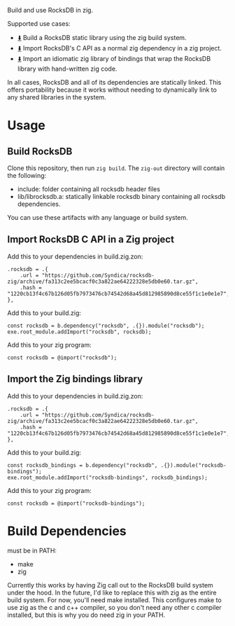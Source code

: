 Build and use RocksDB in zig.

Supported use cases:
- [⬇️](#build-rocksdb) Build a RocksDB static library using the zig build system.
- [⬇️](#import-rocksdb-c-api-in-a-zig-project) Import RocksDB's C API as a normal zig dependency in a zig project.
- [⬇️](#import-the-zig-bindings-library) Import an idiomatic zig library of bindings that wrap the RocksDB library with hand-written zig code.

In all cases, RocksDB and all of its dependencies are statically linked. This offers portability because it works without needing to dynamically link to any shared libraries in the system.

# Usage

## Build RocksDB
Clone this repository, then run `zig build`. The `zig-out` directory will contain the following:
- include: folder containing all rocksdb header files
- lib/librocksdb.a: statically linkable rocksdb binary containing all rocksdb dependencies.

You can use these artifacts with any language or build system.

## Import RocksDB C API in a Zig project

Add this to your dependencies in build.zig.zon:
```zig
.rocksdb = .{
    .url = "https://github.com/Syndica/rocksdb-zig/archive/fa313c2ee5bcacf0c3a822ae64222328e5db0e60.tar.gz",
    .hash = "1220cb13f4c67b126d05fb7973476cb74542d68a45d812985890d8ce55f1c1e0e1e7",
},
```

Add this to your build.zig:
```zig
const rocksdb = b.dependency("rocksdb", .{}).module("rocksdb");
exe.root_module.addImport("rocksdb", rocksdb);
```

Add this to your zig program:
```zig
const rocksdb = @import("rocksdb");
```

## Import the Zig bindings library

Add this to your dependencies in build.zig.zon:
```zig
.rocksdb = .{
    .url = "https://github.com/Syndica/rocksdb-zig/archive/fa313c2ee5bcacf0c3a822ae64222328e5db0e60.tar.gz",
    .hash = "1220cb13f4c67b126d05fb7973476cb74542d68a45d812985890d8ce55f1c1e0e1e7",
},
```

Add this to your build.zig:
```zig
const rocksdb_bindings = b.dependency("rocksdb", .{}).module("rocksdb-bindings");
exe.root_module.addImport("rocksdb-bindings", rocksdb_bindings);
```

Add this to your zig program:
```zig
const rocksdb = @import("rocksdb-bindings");
```

# Build Dependencies
must be in PATH:
- make
- zig

Currently this works by having Zig call out to the RocksDB build system under the hood. In the future, I'd like to replace this with zig as the entire build system. For now, you'll need make installed. This configures make to use zig as the c and c++ compiler, so you don't need any other c compiler installed, but this is why you do need zig in your PATH.
